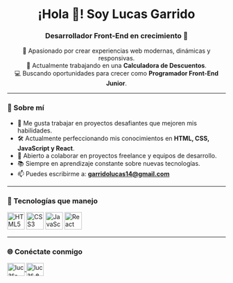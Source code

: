 <h1 align="center">¡Hola 👋! Soy Lucas Garrido</h1>
<h3 align="center">Desarrollador Front-End en crecimiento 🚀</h3>

<p align="center">
🎯 Apasionado por crear experiencias web modernas, dinámicas y responsivas.<br>
🚀 Actualmente trabajando en una <strong>Calculadora de Descuentos</strong>.<br>
💻 Buscando oportunidades para crecer como <strong>Programador Front-End Junior</strong>.<br>
</p>

---

### 🧠 Sobre mí

- 💬 Me gusta trabajar en proyectos desafiantes que mejoren mis habilidades.
- 🛠️ Actualmente perfeccionando mis conocimientos en **HTML, CSS, JavaScript y React**.
- 🤝 Abierto a colaborar en proyectos freelance y equipos de desarrollo.
- 📚 Siempre en aprendizaje constante sobre nuevas tecnologías.
- 📫 Puedes escribirme a: **garridolucas14@gmail.com**

---

### 🚀 Tecnologías que manejo

<p align="left">
  <img src="https://cdn.jsdelivr.net/gh/devicons/devicon/icons/html5/html5-original.svg" alt="HTML5" width="40" height="40"/>
  <img src="https://cdn.jsdelivr.net/gh/devicons/devicon/icons/css3/css3-original.svg" alt="CSS3" width="40" height="40"/>
  <img src="https://cdn.jsdelivr.net/gh/devicons/devicon/icons/javascript/javascript-original.svg" alt="JavaScript" width="40" height="40"/>
  <img src="https://cdn.jsdelivr.net/gh/devicons/devicon/icons/react/react-original.svg" alt="React" width="40" height="40"/>
</p>

---

### 🌐 Conéctate conmigo

<p align="left">
<a href="https://linkedin.com/in/lucas-emanuel-garrido" target="blank">
<img align="center" src="https://raw.githubusercontent.com/rahuldkjain/github-profile-readme-generator/master/src/images/icons/Social/linked-in-alt.svg" alt="lucas-emanuel-garrido" height="30" width="40" />
</a>
<a href="https://instagram.com/lucas.emanuel.garrido" target="blank">
<img align="center" src="https://raw.githubusercontent.com/rahuldkjain/github-profile-readme-generator/master/src/images/icons/Social/instagram.svg" alt="lucas.emanuel.garrido" height="30" width="40" />
</a>
</p>
